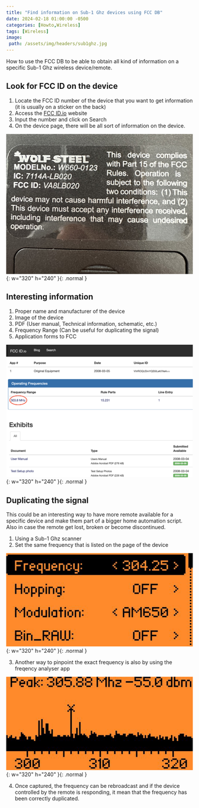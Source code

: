 ```yaml
---
title: "Find information on Sub-1 Ghz devices using FCC DB"
date: 2024-02-18 01:00:00 -0500
categories: [Howto,Wireless]
tags: [Wireless]
image:
 path: /assets/img/headers/sub1ghz.jpg
---
```


How to use the FCC DB to be able to obtain all kind of information on a specific Sub-1 Ghz wireless device/remote.

## Look for FCC ID on the device

1. Locate the FCC ID number of the device that you want to get information (it is usually on a sticker on the back)
2. Access the [FCC ID.io](https://fccid.io) website
3. Input the number and click on Search
4. On the device page, there will be all sort of information on the device.

![FCC Sticker](/assets/img/fcc_sticker.jpg){: w="320" h="240" }{: .normal }

## Interesting information

1. Proper name and manufacturer of the device
2. Image of the device
3. PDF (User manual, Technical information, schematic, etc.)
4. Frequency Range (Can be useful for duplicating the signal)
5. Application forms to FCC

![FCC DB](/assets/img/fccdb.png){: w="320" h="240" }{: .normal }

## Duplicating the signal

This could be an interesting way to have more remote available for a specific device and make them part of a bigger home automation script. Also in case the remote get lost, broken or become discontinued.

1. Using a Sub-1 Ghz scanner
2. Set the same frequency that is listed on the page of the device

![Set frequency](/assets/img/set-frequency.jpg){: w="320" h="240" }{: .normal }

3. Another way to pinpoint the exact frequency is also by using the freqency analyser app

![Frenquency analyser](/assets/img/frequency_analyser.jpg){: w="320" h="240" }{: .normal }

4. Once captured, the frequency can be rebroadcast and if the device controlled by the remote is responding, it mean that the frequency has been correctly duplicated.
